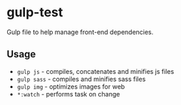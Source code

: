 # gulp-test
Gulp file to help manage front-end dependencies.

## Usage
* `gulp js` - compiles, concatenates and minifies js files
* `gulp sass` - compiles and minifies sass files
* `gulp img` - optimizes images for web
* `*:watch` - performs task on change
